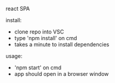 react SPA

install:

- clone repo into VSC
- type 'npm install' on cmd
- takes a minute to install dependencies

usage:

- 'npm start' on cmd
- app should open in a browser window
